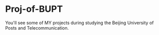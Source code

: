 # Proj-of-BUPT
You'll see some of MY projects during studying the Beijing University of Posts and Telecommunication.
